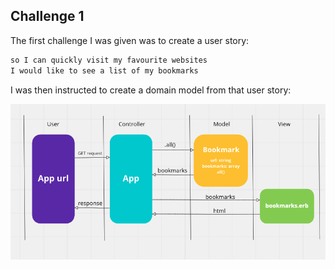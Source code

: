 ## Challenge 1
The first challenge I was given was to create a user story:

```as a user
so I can quickly visit my favourite websites
I would like to see a list of my bookmarks
```

I was then instructed to create a domain model from that user story:

![domain model](https://github.com/YoFirmy/bookmark_manager/blob/main/images/bookmark_manager_domain_model.png?raw=true)
